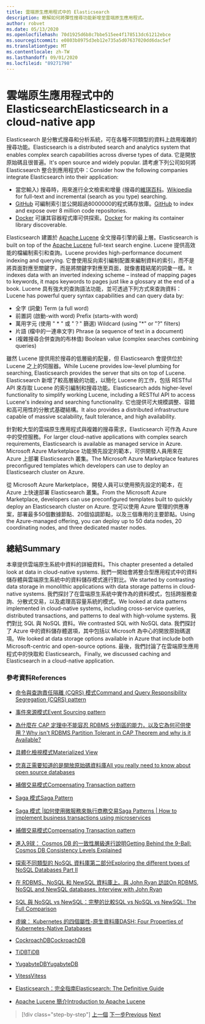 ```yaml
---
title: 雲端原生應用程式中的 Elasticsearch
description: 瞭解如何將彈性搜尋功能新增至雲端原生應用程式。
author: robvet
ms.date: 05/13/2020
ms.openlocfilehash: 70d1925d6b8c7bbe515ee4f178513dc61212ebce
ms.sourcegitcommit: e0803b8975d3eb12e735a5d07637020dd6dac5ef
ms.translationtype: MT
ms.contentlocale: zh-TW
ms.lasthandoff: 09/01/2020
ms.locfileid: "89271798"
---
```

# <a name="elasticsearch-in-a-cloud-native-app"></a><span data-ttu-id="925ee-103">雲端原生應用程式中的 Elasticsearch</span><span class="sxs-lookup"><span data-stu-id="925ee-103">Elasticsearch in a cloud-native app</span></span>

<span data-ttu-id="925ee-104">Elasticsearch 是分散式搜尋和分析系統，可在各種不同類型的資料上啟用複雜的搜尋功能。</span><span class="sxs-lookup"><span data-stu-id="925ee-104">Elasticsearch is a distributed search and analytics system that enables complex search capabilities across diverse types of data.</span></span> <span data-ttu-id="925ee-105">它是開放原始碼且很普遍。</span><span class="sxs-lookup"><span data-stu-id="925ee-105">It's open source and widely popular.</span></span> <span data-ttu-id="925ee-106">請考慮下列公司如何將 Elasticsearch 整合到應用程式中：</span><span class="sxs-lookup"><span data-stu-id="925ee-106">Consider how the following companies integrate Elasticsearch into their application:</span></span>

- <span data-ttu-id="925ee-107">當您輸入) 搜尋時，用來進行全文檢索和增量 (搜尋的[維琪百科](https://blog.wikimedia.org/2014/01/06/wikimedia-moving-to-elasticsearch/)。</span><span class="sxs-lookup"><span data-stu-id="925ee-107">[Wikipedia](https://blog.wikimedia.org/2014/01/06/wikimedia-moving-to-elasticsearch/) for full-text and incremental (search as you type) searching.</span></span>
- <span data-ttu-id="925ee-108">[GitHub](https://www.elastic.co/customers/github) 可編制索引並公開超過8000000的程式碼存放庫。</span><span class="sxs-lookup"><span data-stu-id="925ee-108">[GitHub](https://www.elastic.co/customers/github) to index and expose over 8 million code repositories.</span></span>  
- <span data-ttu-id="925ee-109">[Docker](https://www.elastic.co/customers/docker) 可讓其容器程式庫可供探索。</span><span class="sxs-lookup"><span data-stu-id="925ee-109">[Docker](https://www.elastic.co/customers/docker) for making its container library discoverable.</span></span>

<span data-ttu-id="925ee-110">Elasticsearch 建置於 [Apache Lucene](https://lucene.apache.org/core/) 全文搜尋引擎的最上層。</span><span class="sxs-lookup"><span data-stu-id="925ee-110">Elasticsearch is built on top of the [Apache Lucene](https://lucene.apache.org/core/) full-text search engine.</span></span> <span data-ttu-id="925ee-111">Lucene 提供高效能的檔編制索引和查詢。</span><span class="sxs-lookup"><span data-stu-id="925ee-111">Lucene provides high-performance document indexing and querying.</span></span> <span data-ttu-id="925ee-112">它會使用反向索引編制配置來編制資料的索引，而不是將頁面對應至關鍵字，而是將關鍵字對應至頁面，就像書籍結尾的詞彙一樣。</span><span class="sxs-lookup"><span data-stu-id="925ee-112">It indexes data with an inverted indexing scheme – instead of mapping pages to keywords, it maps keywords to pages just like a glossary at the end of a book.</span></span> <span data-ttu-id="925ee-113">Lucene 具有強大的查詢語法功能，並可透過下列方式來查詢資料：</span><span class="sxs-lookup"><span data-stu-id="925ee-113">Lucene has powerful query syntax capabilities and can query data by:</span></span>

- <span data-ttu-id="925ee-114">全字 (詞彙) </span><span class="sxs-lookup"><span data-stu-id="925ee-114">Term (a full word)</span></span>
- <span data-ttu-id="925ee-115">前置詞 (啟動-with word) </span><span class="sxs-lookup"><span data-stu-id="925ee-115">Prefix (starts-with word)</span></span>
- <span data-ttu-id="925ee-116">萬用字元 (使用 " \* " 或 "？" 篩選) </span><span class="sxs-lookup"><span data-stu-id="925ee-116">Wildcard (using "\*" or "?" filters)</span></span>
- <span data-ttu-id="925ee-117">片語 (檔中的一連串文字) </span><span class="sxs-lookup"><span data-stu-id="925ee-117">Phrase (a sequence of text in a document)</span></span>
- <span data-ttu-id="925ee-118"> (複雜搜尋合併查詢的布林值) </span><span class="sxs-lookup"><span data-stu-id="925ee-118">Boolean value (complex searches combining queries)</span></span>

<span data-ttu-id="925ee-119">雖然 Lucene 提供用於搜尋的低層級的配量，但 Elasticsearch 會提供位於 Lucene 之上的伺服器。</span><span class="sxs-lookup"><span data-stu-id="925ee-119">While Lucene provides low-level plumbing for searching, Elasticsearch provides the server that sits on top of Lucene.</span></span> <span data-ttu-id="925ee-120">Elasticsearch 新增了較高層級的功能，以簡化 Lucene 的工作，包括 RESTful API 來存取 Lucene 的索引編制和搜尋功能。</span><span class="sxs-lookup"><span data-stu-id="925ee-120">Elasticsearch adds higher-level functionality to simplify working Lucene, including a RESTful API to access Lucene's indexing and searching functionality.</span></span> <span data-ttu-id="925ee-121">它也提供可大規模調整、容錯和高可用性的分散式基礎結構。</span><span class="sxs-lookup"><span data-stu-id="925ee-121">It also provides a distributed infrastructure capable of massive scalability, fault tolerance, and high availability.</span></span>

<span data-ttu-id="925ee-122">針對較大型的雲端原生應用程式與複雜的搜尋需求，Elasticsearch 可作為 Azure 中的受控服務。</span><span class="sxs-lookup"><span data-stu-id="925ee-122">For larger cloud-native applications with complex search requirements, Elasticsearch is available as managed service in Azure.</span></span> <span data-ttu-id="925ee-123">Microsoft Azure Marketplace 功能預先設定的範本，可供開發人員用來在 Azure 上部署 Elasticsearch 叢集。</span><span class="sxs-lookup"><span data-stu-id="925ee-123">The Microsoft Azure Marketplace features preconfigured templates which developers can use to deploy an Elasticsearch cluster on Azure.</span></span>

<span data-ttu-id="925ee-124">從 Microsoft Azure Marketplace，開發人員可以使用預先設定的範本，在 Azure 上快速部署 Elasticsearch 叢集。</span><span class="sxs-lookup"><span data-stu-id="925ee-124">From the Microsoft Azure Marketplace, developers can use preconfigured templates built to quickly deploy an Elasticsearch cluster on Azure.</span></span> <span data-ttu-id="925ee-125">您可以使用 Azure 管理的供應專案，部署最多50個數據節點、20個協調節點，以及三個專用的主要節點。</span><span class="sxs-lookup"><span data-stu-id="925ee-125">Using the Azure-managed offering, you can deploy up to 50 data nodes, 20 coordinating nodes, and three dedicated master nodes.</span></span>

## <a name="summary"></a><span data-ttu-id="925ee-126">總結</span><span class="sxs-lookup"><span data-stu-id="925ee-126">Summary</span></span>

<span data-ttu-id="925ee-127">本章提供雲端原生系統中資料的詳細資料。</span><span class="sxs-lookup"><span data-stu-id="925ee-127">This chapter presented a detailed look at data in cloud-native systems.</span></span> <span data-ttu-id="925ee-128">我們一開始會將整合型應用程式中的資料儲存體與雲端原生系統中的資料儲存模式進行對比。</span><span class="sxs-lookup"><span data-stu-id="925ee-128">We started by contrasting data storage in monolithic applications with data storage patterns in cloud-native systems.</span></span> <span data-ttu-id="925ee-129">我們探討了在雲端原生系統中實作為的資料模式，包括跨服務查詢、分散式交易，以及處理高容量系統的模式。</span><span class="sxs-lookup"><span data-stu-id="925ee-129">We looked at data patterns implemented in cloud-native systems, including cross-service queries, distributed transactions, and patterns to deal with high-volume systems.</span></span> <span data-ttu-id="925ee-130">我們對比 SQL 與 NoSQL 資料。</span><span class="sxs-lookup"><span data-stu-id="925ee-130">We contrasted SQL with NoSQL data.</span></span> <span data-ttu-id="925ee-131">我們探討了 Azure 中的資料儲存體選項，其中包括以 Microsoft 為中心的開放原始碼選項。</span><span class="sxs-lookup"><span data-stu-id="925ee-131">We looked at data storage options available in Azure that include both Microsoft-centric and open-source options.</span></span> <span data-ttu-id="925ee-132">最後，我們討論了在雲端原生應用程式中的快取和 Elasticsearch。</span><span class="sxs-lookup"><span data-stu-id="925ee-132">Finally, we discussed caching and Elasticsearch in a cloud-native application.</span></span>

### <a name="references"></a><span data-ttu-id="925ee-133">參考資料</span><span class="sxs-lookup"><span data-stu-id="925ee-133">References</span></span>

- [<span data-ttu-id="925ee-134">命令與查詢責任隔離 (CQRS) 模式</span><span class="sxs-lookup"><span data-stu-id="925ee-134">Command and Query Responsibility Segregation (CQRS) pattern</span></span>](https://docs.microsoft.com/azure/architecture/patterns/cqrs)

- [<span data-ttu-id="925ee-135">事件來源模式</span><span class="sxs-lookup"><span data-stu-id="925ee-135">Event Sourcing pattern</span></span>](https://docs.microsoft.com/azure/architecture/patterns/event-sourcing)

- [<span data-ttu-id="925ee-136">為什麼在 CAP 定理中不能容忍 RDBMS 分割區的能力，以及它為何可供使用？</span><span class="sxs-lookup"><span data-stu-id="925ee-136">Why isn't RDBMS Partition Tolerant in CAP Theorem and why is it Available?</span></span>](https://stackoverflow.com/questions/36404765/why-isnt-rdbms-partition-tolerant-in-cap-theorem-and-why-is-it-available)

- [<span data-ttu-id="925ee-137">具體化檢視模式</span><span class="sxs-lookup"><span data-stu-id="925ee-137">Materialized View</span></span>](https://docs.microsoft.com/azure/architecture/patterns/materialized-view)

- [<span data-ttu-id="925ee-138">您真正需要知道的是開放原始碼資料庫</span><span class="sxs-lookup"><span data-stu-id="925ee-138">All you really need to know about open source databases</span></span>](https://www.ibm.com/blogs/systems/all-you-really-need-to-know-about-open-source-databases/)

- [<span data-ttu-id="925ee-139">補償交易模式</span><span class="sxs-lookup"><span data-stu-id="925ee-139">Compensating Transaction pattern</span></span>](https://docs.microsoft.com/azure/architecture/patterns/compensating-transaction)

- [<span data-ttu-id="925ee-140">Saga 模式</span><span class="sxs-lookup"><span data-stu-id="925ee-140">Saga Pattern</span></span>](https://microservices.io/patterns/data/saga.html)

- [<span data-ttu-id="925ee-141">Saga 模式 |如何使用微服務來執行商務交易</span><span class="sxs-lookup"><span data-stu-id="925ee-141">Saga Patterns | How to implement business transactions using microservices</span></span>](https://blog.couchbase.com/saga-pattern-implement-business-transactions-using-microservices-part/)

- [<span data-ttu-id="925ee-142">補償交易模式</span><span class="sxs-lookup"><span data-stu-id="925ee-142">Compensating Transaction pattern</span></span>](https://docs.microsoft.com/azure/architecture/patterns/compensating-transaction)

- [<span data-ttu-id="925ee-143">進入9球： Cosmos DB 的一致性層級進行說明</span><span class="sxs-lookup"><span data-stu-id="925ee-143">Getting Behind the 9-Ball: Cosmos DB Consistency Levels Explained</span></span>](https://blog.jeremylikness.com/blog/2018-03-23_getting-behind-the-9ball-cosmosdb-consistency-levels/)

- [<span data-ttu-id="925ee-144">探索不同類型的 NoSQL 資料庫第二部分</span><span class="sxs-lookup"><span data-stu-id="925ee-144">Exploring the different types of NoSQL Databases Part II</span></span>](https://www.3pillarglobal.com/insights/exploring-the-different-types-of-nosql-databases)

- [<span data-ttu-id="925ee-145">在 RDBMS、NoSQL 和 NewSQL 資料庫上。與 John Ryan 訪談</span><span class="sxs-lookup"><span data-stu-id="925ee-145">On RDBMS, NoSQL and NewSQL databases. Interview with John Ryan</span></span>](http://www.odbms.org/blog/2018/03/on-rdbms-nosql-and-newsql-databases-interview-with-john-ryan/)
  
- [<span data-ttu-id="925ee-146">SQL 與 NoSQL vs NewSQL：完整的比較</span><span class="sxs-lookup"><span data-stu-id="925ee-146">SQL vs NoSQL vs NewSQL: The Full Comparison</span></span>](https://www.xenonstack.com/blog/sql-vs-nosql-vs-newsql/)

- [<span data-ttu-id="925ee-147">虛線： Kubernetes 的四個屬性-原生資料庫</span><span class="sxs-lookup"><span data-stu-id="925ee-147">DASH: Four Properties of Kubernetes-Native Databases</span></span>](https://thenewstack.io/dash-four-properties-of-kubernetes-native-databases/)

- [<span data-ttu-id="925ee-148">CockroachDB</span><span class="sxs-lookup"><span data-stu-id="925ee-148">CockroachDB</span></span>](https://www.cockroachlabs.com/)

- [<span data-ttu-id="925ee-149">TiDB</span><span class="sxs-lookup"><span data-stu-id="925ee-149">TiDB</span></span>](https://pingcap.com/en/)

- [<span data-ttu-id="925ee-150">YugabyteDB</span><span class="sxs-lookup"><span data-stu-id="925ee-150">YugabyteDB</span></span>](https://www.yugabyte.com/)

- [<span data-ttu-id="925ee-151">Vitess</span><span class="sxs-lookup"><span data-stu-id="925ee-151">Vitess</span></span>](https://vitess.io/)

- [<span data-ttu-id="925ee-152">Elasticsearch：完全指南</span><span class="sxs-lookup"><span data-stu-id="925ee-152">Elasticsearch: The Definitive Guide</span></span>](https://shop.oreilly.com/product/0636920028505.do)
  
- [<span data-ttu-id="925ee-153">Apache Lucene 簡介</span><span class="sxs-lookup"><span data-stu-id="925ee-153">Introduction to Apache Lucene</span></span>](https://www.baeldung.com/lucene)

>[!div class="step-by-step"]
><span data-ttu-id="925ee-154">[上一個](azure-caching.md) 
>[下一步](resiliency.md)</span><span class="sxs-lookup"><span data-stu-id="925ee-154">[Previous](azure-caching.md)
[Next](resiliency.md)</span></span> <!-- Next Chapter -->
